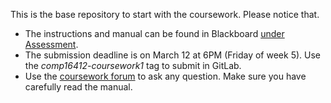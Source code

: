 This is the base repository to start with the coursework. Please notice that.

* The instructions and manual can be found in Blackboard [under Assessment](https://online.manchester.ac.uk/webapps/blackboard/content/listContentEditable.jsp?content_id=_12135205_1&course_id=_62535_1&mode=reset).
* The submission deadline is on March 12 at 6PM (Friday of week 5). Use the *comp16412-coursework1* tag to submit in GitLab.
* Use the [coursework forum](https://online.manchester.ac.uk/webapps/blackboard/content/launchLink.jsp?course_id=_62535_1&content_id=_12348309_1&mode=cpview) to ask any question. Make sure you have carefully read the manual.